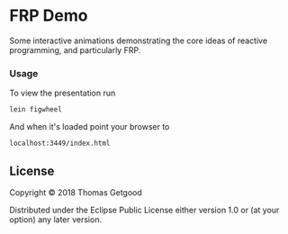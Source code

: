 # FRP Demo

Some interactive animations demonstrating the core ideas of reactive
programming, and particularly FRP.

### Usage

To view the presentation run

```sh
lein figwheel
```

And when it's loaded point your browser to

```
localhost:3449/index.html
```

## License

Copyright © 2018 Thomas Getgood

Distributed under the Eclipse Public License either version 1.0 or (at your
option) any later version.
